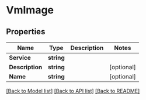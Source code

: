 # VmImage

## Properties
Name | Type | Description | Notes
------------ | ------------- | ------------- | -------------
**Service** | **string** |  | 
**Description** | **string** |  | [optional] 
**Name** | **string** |  | [optional] 

[[Back to Model list]](../README.md#documentation-for-models) [[Back to API list]](../README.md#documentation-for-api-endpoints) [[Back to README]](../README.md)


